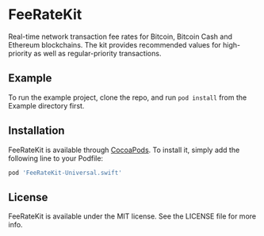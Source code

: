 # FeeRateKit

Real-time network transaction fee rates for Bitcoin, Bitcoin Cash and Ethereum blockchains. The kit provides recommended values for high-priority as well as regular-priority transactions.

## Example

To run the example project, clone the repo, and run `pod install` from the Example directory first.

## Installation

FeeRateKit is available through [CocoaPods](https://cocoapods.org). To install
it, simply add the following line to your Podfile:

```ruby
pod 'FeeRateKit-Universal.swift'
```

## License

FeeRateKit is available under the MIT license. See the LICENSE file for more info.
